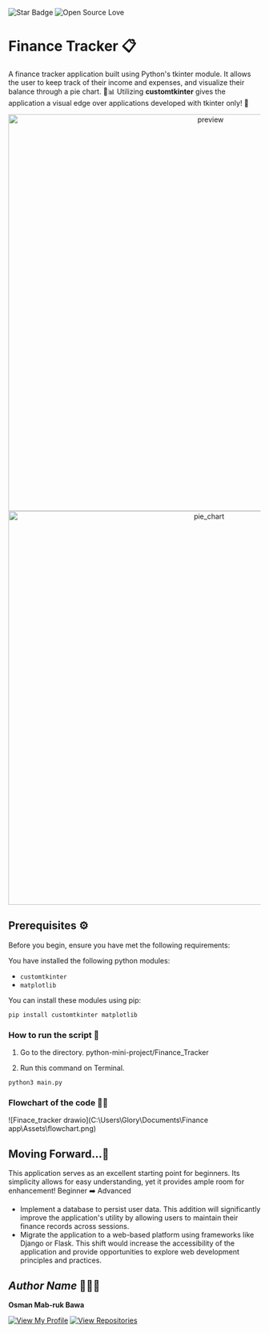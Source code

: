 ![Star Badge](https://img.shields.io/static/v1?label=%F0%9F%8C%9F&message=If%20Useful&style=style=flat&color=BC4E99)
![Open Source Love](https://badges.frapsoft.com/os/v1/open-source.svg?v=103)

# Finance Tracker 📋

A finance tracker application built using Python's tkinter module. It allows the user to keep track of their income and expenses, and visualize their balance through a pie chart. 🥧📊
Utilizing **customtkinter** gives the application a visual edge over applications developed with tkinter only! 🎨

<p align="center">
<img width="792" alt="preview" src="C:\Users\Glory\Documents\Finance app\Assets\preview.png">
<img width="786" alt="pie_chart" src="C:\Users\Glory\Documents\Finance app\Assets\piechart.png">

## Prerequisites ⚙️

Before you begin, ensure you have met the following requirements:

You have installed the following python modules:

- `customtkinter`
- `matplotlib`

You can install these modules using pip:

```
pip install customtkinter matplotlib
```

### How to run the script 🚀

1. Go to the directory. python-mini-project/Finance_Tracker

2. Run this command on Terminal.

```
python3 main.py
```

### Flowchart of the code 🤹‍♀️

![Finace_tracker drawio](C:\Users\Glory\Documents\Finance app\Assets\flowchart.png)

## Moving Forward...🐾

This application serves as an excellent starting point for beginners. Its simplicity allows for easy understanding, yet it provides ample room for enhancement!
Beginner ➡️ Advanced

- Implement a database to persist user data. This addition will significantly improve the application's utility by allowing users to maintain their finance records across sessions.
- Migrate the application to a web-based platform using frameworks like Django or Flask. This shift would increase the accessibility of the application and provide opportunities to explore web development principles and practices.

## _Author Name_ 👩🏻‍💻

**Osman Mab-ruk Bawa**

[![View My Profile](https://img.shields.io/badge/View-My_Profile-green?logo=GitHub)](https://github.com/mabruk7)
[![View Repositories](https://img.shields.io/badge/View-My_Repositories-blue?logo=GitHub)](https://github.com/mabruk7?tab=repositories)
